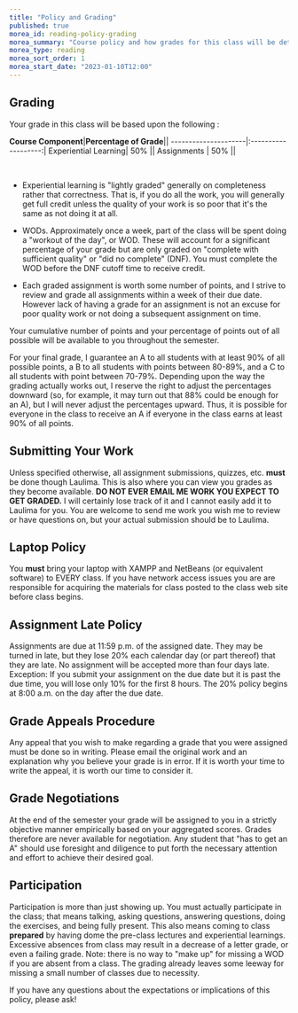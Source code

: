 ```yaml
---
title: "Policy and Grading"
published: true
morea_id: reading-policy-grading
morea_summary: "Course policy and how grades for this class will be determined"
morea_type: reading
morea_sort_order: 1
morea_start_date: "2023-01-10T12:00"
---
```


## Grading

Your grade in this class will be based upon the following :

**Course Component**|**Percentage of Grade**||
---------------------|:-------------------:|
Experiential Learning|         50%         ||
Assignments          |         50%         ||

<br>

 * Experiential learning is "lightly graded" generally on completeness rather that correctness. That is, if you do all the work, you will generally get full credit unless the quality of your work is so poor that it's the same as not doing it at all.
 
 * WODs. Approximately once a week, part of the class will be spent doing a 
 "workout of the day", or WOD. These will account for a significant percentage of your 
 grade but are only graded on "complete with sufficient quality" or
 "did no complete" (DNF).
 You must complete the WOD before the DNF cutoff time to receive credit. 

 * Each graded assignment is worth some number of points, and I strive to review
and grade all assignments within a week of their due date. However lack of having a grade for an assignment is not an excuse for poor quality work or not doing a subsequent assignment on time.


Your cumulative
number of points and your percentage of points out of all possible will be
available to you throughout the semester. 

For your final grade, I guarantee an
A to all students with at least 90% of all possible points, a B to all
students with points between 80-89%, and a C to all students with point
between 70-79%. Depending upon the way the grading actually works out, I
reserve the right to adjust the percentages downward (so, for example, it may
turn out that 88% could be enough for an A), but I will never adjust the
percentages upward. Thus, it is possible for everyone in the class to receive
an A if everyone in the class earns at least 90% of all points.

## Submitting Your Work
Unless specified otherwise, all assignment submissions, quizzes, etc. **must**
be done though Laulima. This is also where you can view you grades as they become available. **DO NOT EVER EMAIL ME WORK YOU EXPECT TO GET GRADED.** I will certainly lose track of it and I cannot easily add it to Laulima for you. You are welcome to send me work you wish me to review or have questions on, but your actual submission should be to Laulima.

## Laptop Policy
You **must** bring your laptop with XAMPP and NetBeans (or
equivalent software) to EVERY class. If you have network access issues you are
are responsible for acquiring the materials for class posted to the class web site 
before class begins.

## Assignment Late Policy
Assignments are due at 11:59 p.m. of the
assigned date. They may be turned in late, but they lose 20% each
calendar day (or part thereof) that they are late. No assignment will be
accepted more than four days late. Exception: If you submit your
assignment on the due date but it is past the due time, you will lose
only 10% for the first 8 hours. The 20% policy begins at 8:00 a.m. on
the day after the due date.

## Grade Appeals Procedure
Any appeal that you wish to make regarding a
grade that you were assigned must be done so in writing. Please email
the original work and an explanation why you believe your
grade is in error. If it is worth your time to write the appeal, it is
worth our time to consider it.

## Grade Negotiations
At the end of the semester your grade will be
assigned to you in a strictly objective manner empirically based on your
aggregated scores. Grades therefore are never available for negotiation.
Any student that "has to get an A" should use foresight and diligence to
put forth the necessary attention and effort to achieve their desired
goal.

## Participation
Participation is more than just showing up.  You must
actually participate in the class; that means talking, asking questions,
answering questions, doing the exercises, and being fully present. This also
means coming to class **prepared** by having dome the pre-class lectures
and experiential learnings.  
Excessive absences from class may result in a decrease of a letter
grade, or even a failing grade. Note: there is no way to "make up" 
for missing a WOD if you are absent from a class. The grading already leaves
some leeway for missing a small number of classes due to necessity.

If you have any questions about the
expectations or implications of this policy, please ask!

 




